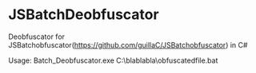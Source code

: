# JSBatchDeobfuscator
Deobfuscator for JSBatchobfuscator(https://github.com/guillaC/JSBatchobfuscator) in C#

Usage:
Batch_Deobfuscator.exe C:\blablabla\obfuscatedfile.bat
